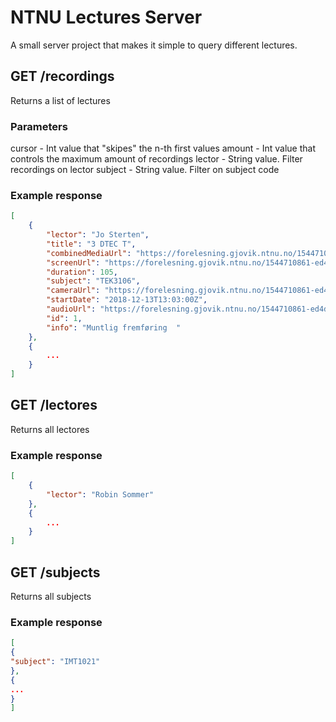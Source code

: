 # NTNU Lectures Server

A small server project that makes it simple to query different lectures.

## GET /recordings

Returns a list of lectures

### Parameters
cursor - Int value that "skipes" the n-th first values
amount - Int value that controls the maximum amount of recordings
lector - String value. Filter recordings on lector
subject - String value. Filter on subject code

### Example response

```json
[
    {
        "lector": "Jo Sterten",
        "title": "3 DTEC T",
        "combinedMediaUrl": "https://forelesning.gjovik.ntnu.no/1544710861-ed4d757943ac/    combined.mp4",
        "screenUrl": "https://forelesning.gjovik.ntnu.no/1544710861-ed4d757943ac/    screen.mp4",
        "duration": 105,
        "subject": "TEK3106",
        "cameraUrl": "https://forelesning.gjovik.ntnu.no/1544710861-ed4d757943ac/    camera.mp4",
        "startDate": "2018-12-13T13:03:00Z",
        "audioUrl": "https://forelesning.gjovik.ntnu.no/1544710861-ed4d757943ac/audio.mp3",
        "id": 1,
        "info": "Muntlig fremføring  "
    },
    {
        ...
    }
]
```

## GET /lectores

Returns all lectores

### Example response

```json
[
    {
        "lector": "Robin Sommer"
    },
    {
        ...
    }
]
```

## GET /subjects

Returns all subjects

### Example response

```json
[
{
"subject": "IMT1021"
},
{
...
}
]
```
